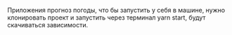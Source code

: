 Приложения прогноз погоды, что бы запустить у себя в машине, нужно клонировать проект и запустить через терминал yarn start, будут скачиваться зависимости.
